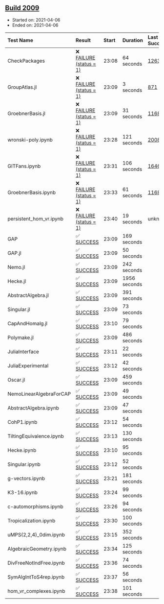 ## [Build 2009](https://oscarci.mathematik.uni-kl.de/job/oscar-stable/2009/)

* Started on: 2021-04-06
* Ended on: 2021-04-06

| Test Name    | Result | Start | Duration | Last Success | First Failure |
|:-------------|:-------|:------|:---------|:-------------|:--------------|
| CheckPackages | ❌ [FAILURE (status = 1)](https://oscarci.mathematik.uni-kl.de/job/oscar-stable/2009/artifact/logs/build-2009/CheckPackages.log) | 23:08 | 64 seconds | [1263](https://oscarci.mathematik.uni-kl.de/job/oscar-stable/1263/) | [1264](https://oscarci.mathematik.uni-kl.de/job/oscar-stable/1264/) |
| GroupAtlas.jl | ❌ [FAILURE (status = 1)](https://oscarci.mathematik.uni-kl.de/job/oscar-stable/2009/artifact/logs/build-2009/GroupAtlas.jl.log) | 23:09 | 3 seconds | [871](https://oscarci.mathematik.uni-kl.de/job/oscar-stable/871/) | [872](https://oscarci.mathematik.uni-kl.de/job/oscar-stable/872/) |
| GroebnerBasis.jl | ❌ [FAILURE (status = 1)](https://oscarci.mathematik.uni-kl.de/job/oscar-stable/2009/artifact/logs/build-2009/GroebnerBasis.jl.log) | 23:09 | 31 seconds | [1168](https://oscarci.mathematik.uni-kl.de/job/oscar-stable/1168/) | [1169](https://oscarci.mathematik.uni-kl.de/job/oscar-stable/1169/) |
| wronski-poly.ipynb | ❌ [FAILURE (status = 1)](https://oscarci.mathematik.uni-kl.de/job/oscar-stable/2009/artifact/logs/build-2009/wronski-poly.ipynb.log) | 23:28 | 121 seconds | [2008](https://oscarci.mathematik.uni-kl.de/job/oscar-stable/2008/) | [2009](https://oscarci.mathematik.uni-kl.de/job/oscar-stable/2009/) |
| GITFans.ipynb | ❌ [FAILURE (status = 1)](https://oscarci.mathematik.uni-kl.de/job/oscar-stable/2009/artifact/logs/build-2009/GITFans.ipynb.log) | 23:31 | 106 seconds | [1646](https://oscarci.mathematik.uni-kl.de/job/oscar-stable/1646/) | [1647](https://oscarci.mathematik.uni-kl.de/job/oscar-stable/1647/) |
| GroebnerBasis.ipynb | ❌ [FAILURE (status = 1)](https://oscarci.mathematik.uni-kl.de/job/oscar-stable/2009/artifact/logs/build-2009/GroebnerBasis.ipynb.log) | 23:33 | 61 seconds | [1168](https://oscarci.mathematik.uni-kl.de/job/oscar-stable/1168/) | [1169](https://oscarci.mathematik.uni-kl.de/job/oscar-stable/1169/) |
| persistent_hom_vr.ipynb | ❌ [FAILURE (status = 1)](https://oscarci.mathematik.uni-kl.de/job/oscar-stable/2009/artifact/logs/build-2009/persistent_hom_vr.ipynb.log) | 23:40 | 19 seconds | unknown | unknown |
| GAP | ✅ [SUCCESS](https://oscarci.mathematik.uni-kl.de/job/oscar-stable/2009/artifact/logs/build-2009/GAP.log) | 23:09 | 169 seconds |  |  |
| GAP.jl | ✅ [SUCCESS](https://oscarci.mathematik.uni-kl.de/job/oscar-stable/2009/artifact/logs/build-2009/GAP.jl.log) | 23:09 | 50 seconds |  |  |
| Nemo.jl | ✅ [SUCCESS](https://oscarci.mathematik.uni-kl.de/job/oscar-stable/2009/artifact/logs/build-2009/Nemo.jl.log) | 23:09 | 242 seconds |  |  |
| Hecke.jl | ✅ [SUCCESS](https://oscarci.mathematik.uni-kl.de/job/oscar-stable/2009/artifact/logs/build-2009/Hecke.jl.log) | 23:09 | 1956 seconds |  |  |
| AbstractAlgebra.jl | ✅ [SUCCESS](https://oscarci.mathematik.uni-kl.de/job/oscar-stable/2009/artifact/logs/build-2009/AbstractAlgebra.jl.log) | 23:09 | 391 seconds |  |  |
| Singular.jl | ✅ [SUCCESS](https://oscarci.mathematik.uni-kl.de/job/oscar-stable/2009/artifact/logs/build-2009/Singular.jl.log) | 23:09 | 73 seconds |  |  |
| CapAndHomalg.jl | ✅ [SUCCESS](https://oscarci.mathematik.uni-kl.de/job/oscar-stable/2009/artifact/logs/build-2009/CapAndHomalg.jl.log) | 23:10 | 79 seconds |  |  |
| Polymake.jl | ✅ [SUCCESS](https://oscarci.mathematik.uni-kl.de/job/oscar-stable/2009/artifact/logs/build-2009/Polymake.jl.log) | 23:09 | 486 seconds |  |  |
| JuliaInterface | ✅ [SUCCESS](https://oscarci.mathematik.uni-kl.de/job/oscar-stable/2009/artifact/logs/build-2009/JuliaInterface.log) | 23:11 | 22 seconds |  |  |
| JuliaExperimental | ✅ [SUCCESS](https://oscarci.mathematik.uni-kl.de/job/oscar-stable/2009/artifact/logs/build-2009/JuliaExperimental.log) | 23:12 | 42 seconds |  |  |
| Oscar.jl | ✅ [SUCCESS](https://oscarci.mathematik.uni-kl.de/job/oscar-stable/2009/artifact/logs/build-2009/Oscar.jl.log) | 23:09 | 459 seconds |  |  |
| NemoLinearAlgebraForCAP | ✅ [SUCCESS](https://oscarci.mathematik.uni-kl.de/job/oscar-stable/2009/artifact/logs/build-2009/NemoLinearAlgebraForCAP.log) | 23:09 | 49 seconds |  |  |
| AbstractAlgebra.ipynb | ✅ [SUCCESS](https://oscarci.mathematik.uni-kl.de/job/oscar-stable/2009/artifact/logs/build-2009/AbstractAlgebra.ipynb.log) | 23:09 | 47 seconds |  |  |
| CohP1.ipynb | ✅ [SUCCESS](https://oscarci.mathematik.uni-kl.de/job/oscar-stable/2009/artifact/logs/build-2009/CohP1.ipynb.log) | 23:12 | 54 seconds |  |  |
| TiltingEquivalence.ipynb | ✅ [SUCCESS](https://oscarci.mathematik.uni-kl.de/job/oscar-stable/2009/artifact/logs/build-2009/TiltingEquivalence.ipynb.log) | 23:13 | 130 seconds |  |  |
| Hecke.ipynb | ✅ [SUCCESS](https://oscarci.mathematik.uni-kl.de/job/oscar-stable/2009/artifact/logs/build-2009/Hecke.ipynb.log) | 23:10 | 95 seconds |  |  |
| Singular.ipynb | ✅ [SUCCESS](https://oscarci.mathematik.uni-kl.de/job/oscar-stable/2009/artifact/logs/build-2009/Singular.ipynb.log) | 23:12 | 52 seconds |  |  |
| g-vectors.ipynb | ✅ [SUCCESS](https://oscarci.mathematik.uni-kl.de/job/oscar-stable/2009/artifact/logs/build-2009/g-vectors.ipynb.log) | 23:21 | 181 seconds |  |  |
| K3-16.ipynb | ✅ [SUCCESS](https://oscarci.mathematik.uni-kl.de/job/oscar-stable/2009/artifact/logs/build-2009/K3-16.ipynb.log) | 23:24 | 99 seconds |  |  |
| c-automorphisms.ipynb | ✅ [SUCCESS](https://oscarci.mathematik.uni-kl.de/job/oscar-stable/2009/artifact/logs/build-2009/c-automorphisms.ipynb.log) | 23:26 | 94 seconds |  |  |
| Tropicalization.ipynb | ✅ [SUCCESS](https://oscarci.mathematik.uni-kl.de/job/oscar-stable/2009/artifact/logs/build-2009/Tropicalization.ipynb.log) | 23:30 | 100 seconds |  |  |
| uMPS(2,2,4)_0dim.ipynb | ✅ [SUCCESS](https://oscarci.mathematik.uni-kl.de/job/oscar-stable/2009/artifact/logs/build-2009/uMPS-2-2-4-_0dim.ipynb.log) | 23:15 | 352 seconds |  |  |
| AlgebraicGeometry.ipynb | ✅ [SUCCESS](https://oscarci.mathematik.uni-kl.de/job/oscar-stable/2009/artifact/logs/build-2009/AlgebraicGeometry.ipynb.log) | 23:34 | 125 seconds |  |  |
| DivFreeNotIndFree.ipynb | ✅ [SUCCESS](https://oscarci.mathematik.uni-kl.de/job/oscar-stable/2009/artifact/logs/build-2009/DivFreeNotIndFree.ipynb.log) | 23:36 | 74 seconds |  |  |
| SymAlgIntToS4rep.ipynb | ✅ [SUCCESS](https://oscarci.mathematik.uni-kl.de/job/oscar-stable/2009/artifact/logs/build-2009/SymAlgIntToS4rep.ipynb.log) | 23:37 | 56 seconds |  |  |
| hom_vr_complexes.ipynb | ✅ [SUCCESS](https://oscarci.mathematik.uni-kl.de/job/oscar-stable/2009/artifact/logs/build-2009/hom_vr_complexes.ipynb.log) | 23:38 | 101 seconds |  |  |

